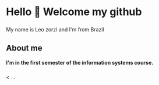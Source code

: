 <h1 align="left">Hello 👋 Welcome my github</h1>

###
<p align="left">My name is Leo zorzi and I'm from Brazil</p>

###

<h2 align="left">About me</h2>
<h4 align="left"> I'm in the first semester of the information systems course.</h4>

###
<p>< ...</p>

